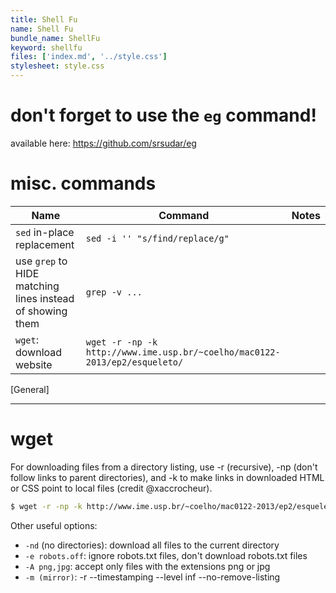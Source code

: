 ```yaml
---
title: Shell Fu
name: Shell Fu
bundle_name: ShellFu
keyword: shellfu
files: ['index.md', '../style.css']
stylesheet: style.css
---
```


# don't forget to use the `eg` command!

available here: <https://github.com/srsudar/eg>

# misc. commands

| Name                                                      | Command                                                                    | Notes   |
| ------                                                    | ---------                                                                  | ------- |
| `sed` in-place replacement                                | `sed -i '' "s/find/replace/g"`                                             |         |
| use `grep` to HIDE matching lines instead of showing them | `grep -v ...`                                                              |         |
| `wget`: download website                                  | `wget -r -np -k http://www.ime.usp.br/~coelho/mac0122-2013/ep2/esqueleto/` |         |
[General]


---

# wget

For downloading files from a directory listing, use -r (recursive), -np (don't follow links to parent directories), and -k to make links in downloaded HTML or CSS point to local files (credit @xaccrocheur).

```sh
$ wget -r -np -k http://www.ime.usp.br/~coelho/mac0122-2013/ep2/esqueleto/
```

Other useful options:

- `-nd` (no directories): download all files to the current directory
- `-e robots.off`: ignore robots.txt files, don't download robots.txt files
- `-A png,jpg`: accept only files with the extensions png or jpg
- `-m (mirror)`: -r --timestamping --level inf --no-remove-listing
